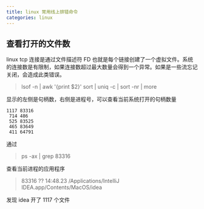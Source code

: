 ```yaml
---
title: linux 常用线上排错命令
categories: linux
---
```



## 查看打开的文件数

linux tcp 连接是通过文件描述符 FD 也就是每个链接创建了一个虚拟文件。系统的连接数是有限制，如果连接数超过最大数量会得到一个异常。如果是一些流忘记关闭，会造成此类错误。

> lsof -n | awk '{print $2}' sort | uniq -c | sort -nr | more

显示的左侧是句柄数，右侧是进程号，可以查看当前系统打开的句柄数量


```
1117 83316
 714 486
 525 83525
 465 83649
 411 64791

```

通过

> ps -ax | grep 83316

查看当前进程的应用程序

> 83316 ??        14:48.23 /Applications/IntelliJ IDEA.app/Contents/MacOS/idea

发现 idea 开了 1117 个文件

